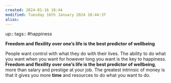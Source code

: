 ```yaml
---
created: 2024-01-16 10:44
modified: Tuesday 16th January 2024 10:44:37
alias:
---
```

up::
tags:: #happiness

**Freedom and flexility over one’s life is the best predictor of wellbeing**

People want control with what they do with their lives. The ability to do what you want when you want for however long you want is the key to happiness.
**Freedom and flexility over one’s life is the best predictor of wellbeing**, more than salary and prestige at your job.
The greatest intrinsic of money is that it gives you more **time** and resources to do what you want to do.
